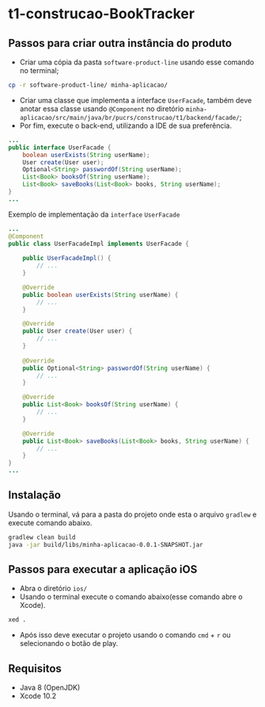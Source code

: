 # t1-construcao-BookTracker

## Passos para criar outra instância do produto
- Criar uma cópia da pasta `software-product-line` usando esse comando no terminal;
``` sh
cp -r software-product-line/ minha-aplicacao/
```
- Criar uma classe que implementa a interface `UserFacade`, também deve anotar essa classe usando `@Component` no diretório `minha-aplicacao/src/main/java/br/pucrs/construcao/t1/backend/facade/`;
- Por fim, execute o back-end, utilizando a IDE de sua preferência.

```java
...
public interface UserFacade {
	boolean userExists(String userName);
	User create(User user);
	Optional<String> passwordOf(String userName);
	List<Book> booksOf(String userName);
	List<Book> saveBooks(List<Book> books, String userName);
}
...
```
Exemplo de implementação da `interface` `UserFacade`

```java 
...
@Component
public class UserFacadeImpl implements UserFacade {
	
	public UserFacadeImpl() {
		// ...
	}

	@Override
	public boolean userExists(String userName) {
		// ...
	}

	@Override
	public User create(User user) {
		// ...
	}
	
	@Override
	public Optional<String> passwordOf(String userName) {
		// ...
	}

	@Override
	public List<Book> booksOf(String userName) {
		// ...
	}

	@Override
	public List<Book> saveBooks(List<Book> books, String userName) {
		// ...
	}
}
...
```
## Instalação
Usando o terminal, vá para a pasta do projeto onde esta o arquivo `gradlew` e execute comando abaixo.
``` sh
gradlew clean build
java -jar build/libs/minha-aplicacao-0.0.1-SNAPSHOT.jar 
```

## Passos para executar a aplicação iOS

- Abra o diretório `ios/`
- Usando o terminal execute o comando abaixo(esse comando abre o Xcode).
```sh
xed .
```
- Após isso deve executar o projeto usando o comando `cmd` + `r` ou selecionando o botão de play.

## Requisitos
- Java 8 (OpenJDK)
- Xcode 10.2
